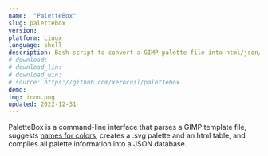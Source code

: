 ```yaml
---
name:  "PaletteBox"
slug: palettebox
version:
platform: Linux
language: shell
description: Bash script to convert a GIMP palette file into html/json/svg files.
# download:
# download_lin:
# download_win:
# source: https://github.com/xerocuil/palettebox
demo:
img: icon.png
updated: 2022-12-31
---
```


PaletteBox is a command-line interface that parses a GIMP template file, suggests [names for colors](https://chir.ag/projects/name-that-color/), creates a .svg palette and an html table, and compiles all palette information into a JSON database.
